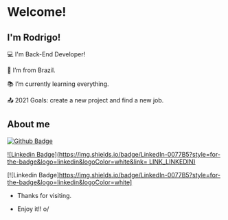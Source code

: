 # Welcome!

 

## I'm Rodrigo!

 

:computer: I'm Back-End Developer!

:house_with_garden: I’m from Brazil.

:books: I’m currently learning everything.

:outbox_tray: 2021 Goals: create a new project and find a new job.

 

## About me

[![Github Badge](https://img.shields.io/badge/-Github-000?style=flat-square&logo=Github&logoColor=white&link=https://github.com/rodmafra92)](https://github.com/rodmafra92)

[![Linkedin Badge](https://img.shields.io/badge/LinkedIn-0077B5?style=for-the-badge&logo=linkedin&logoColor=white&link= LINK_LINKEDIN)]( LINK_LINKEDIN)

[![Linkedin Badge]https://img.shields.io/badge/LinkedIn-0077B5?style=for-the-badge&logo=linkedin&logoColor=white]

- Thanks for visiting.

- Enjoy it!! o/

